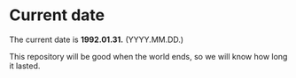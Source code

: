 # Current date

The current date is **1992.01.31.** (YYYY.MM.DD.)

This repository will be good when the world ends, so we will know how long it lasted.
